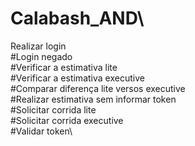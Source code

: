 # Calabash_AND\

Realizar login\
#Login negado\
#Verificar a estimativa lite\
#Verificar a estimativa executive\
#Comparar diferença lite versos executive\
#Realizar estimativa sem informar token\
#Solicitar corrida lite\
#Solicitar corrida executive\
#Validar token\
